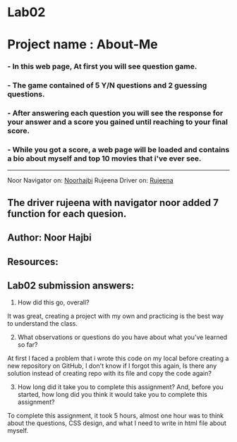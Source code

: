 # Lab02
# Project name : About-Me

### - In this web page, At first you will see question game.
### - The game contained of 5 Y/N questions and 2 guessing questions.
### - After answering each question you will see the response for your answer and a score you gained until reaching to your final score.
### - While you got a score, a web page will be loaded and contains a bio about myself and top 10 movies that i've ever see.
--------------------------------------------------------------------------------

Noor Navigator on: [Noorhajbi](https://github.com/NoorHajbi/About-Me.git)
Rujeena  Driver on: [Rujeena](https://github.com/rujeenaal-zyoud/About-Me-1)


**The driver rujeena with navigator noor added 7 function for each quesion.**
-------------------------------------------------------------------------
## Author: Noor Hajbi  
## Resources: 
## Lab02 submission answers:  
1. How did this go, overall?  
  
It was great, creating a project with my own and practicing is the best way to understand the class.  
   
2. What observations or questions do you have about what you’ve learned so far?  
  
At first I faced a problem that i wrote this code on my local before creating a new repository on GitHub, I don't know if I forgot this again, Is there any solution instead of creating repo with its file and copy the code again?  
  
3. How long did it take you to complete this assignment? And, before you started, how long did you think it would take you to complete this assignment?  
  
To complete this assignment, it took 5 hours, almost one hour was to think about the questions, CSS design, and what I need to write in html file about myself.